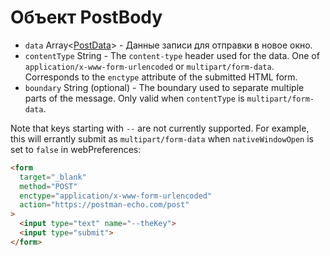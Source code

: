 # Объект PostBody

* `data` Array<[PostData](./post-data.md)> - Данные записи для отправки в новое окно.
* `contentType` String - The `content-type` header used for the data. One of `application/x-www-form-urlencoded` or `multipart/form-data`. Corresponds to the `enctype` attribute of the submitted HTML form.
* `boundary` String (optional) - The boundary used to separate multiple parts of the message. Only valid when `contentType` is `multipart/form-data`.

Note that keys starting with `--` are not currently supported. For example, this will errantly submit as `multipart/form-data` when `nativeWindowOpen` is set to `false` in webPreferences:

```html
<form
  target="_blank"
  method="POST"
  enctype="application/x-www-form-urlencoded"
  action="https://postman-echo.com/post"
>
  <input type="text" name="--theKey">
  <input type="submit">
</form>
```
